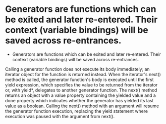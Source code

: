 # Generators are functions which can be exited and later re-entered. Their context (variable bindings) will be saved across re-entrances.

- Generators are functions which can be exited and later re-entered. Their context (variable bindings) will be saved across re-entrances.

Calling a generator function does not execute its body immediately; an iterator object for the function is returned instead. When the iterator's next() method is called, the generator function's body is executed until the first yield expression, which specifies the value to be returned from the iterator or, with yield*, delegates to another generator function. The next() method returns an object with a value property containing the yielded value and a done property which indicates whether the generator has yielded its last value as a boolean. Calling the next() method with an argument will resume the generator function execution, replacing the yield statement where execution was paused with the argument from next(). 